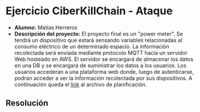 # Ejercicio CiberKillChain - Ataque

- **Alumno:** Matías Herreros
- **Descripción del proyecto:**
  El proyecto final es un "power meter". Se tendrá un dispositivo que estará sensando variables relacionadas al consumo eléctrico de un determinado espacio. La información recolectada será enviada mediante protocolo MQTT hacia un servidor Web hosteado en AWS. El servidor se encargará de almacenar los datos en una DB y se encargará de suministrar los datos a los usuarios. Los usuarios accederan a una plataforma web donde, luego de autenticarse, podran acceder a ver la información recolectada por sus dispositivos. A continuación queda el [link](https://drive.google.com/file/d/12ti13IbLsDRjlIgcy8_LsxKipwk9UGjv/view?usp=sharing) al archivo de planificación.

## Resolución
